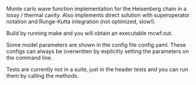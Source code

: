 Monte carlo wave function implementation for the Heisenberg chain in a lossy / thermal cavity. Also implements direct solution with superoperator notation and Runge-Kutta integration (not optimized, slow!).

Build by running make and you will obtain an executable mcwf.out.

Some model parameters are shown in the config file config.yaml. These configs can always be overwritten by explicitly setting the parameters on the command line.

Tests are currently not in a suite, just in the header tests and you can run them by calling the methods.